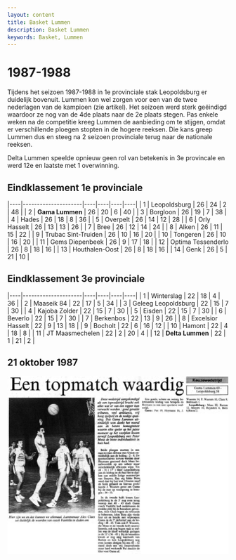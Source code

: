 ```yaml
---
layout: content
title: Basket Lummen
description: Basket Lummen
keywords: Basket, Lummen
---
```


# 1987-1988

Tijdens het seizoen 1987-1988 in 1e provinciale stak Leopoldsburg er duidelijk bovenuit. Lummen kon wel zorgen voor een van de twee nederlagen van de kampioen (zie artikel). Het seizoen werd sterk geëindigd waardoor ze nog van de 4de plaats naar de 2e plaats stegen. Pas enkele weken na de competitie kreeg Lummen de aanbieding om te stijgen, omdat er verschillende ploegen stopten in de hogere reeksen. Die kans greep Lummen dus en steeg na 2 seizoen provinciale terug naar de nationale reeksen.

Delta Lummen speelde opnieuw geen rol van betekenis in 3e provincale en werd 12e en laatste met 1 overwinning.

## Eindklassement 1e provinciale

|----|---------------------|----|----|----|----|
| 1  | Leopoldsburg        | 26 | 24 | 2  | 48 |
| 2  | **Gama Lummen**     | 26 | 20 | 6  | 40 |
| 3  | Borgloon            | 26 | 19 | 7  | 38 |
| 4  | Hades               | 26 | 18 | 8  | 36 |
| 5  | Overpelt            | 26 | 14 | 12 | 28 |
| 6  | Orly Hasselt        | 26 | 13 | 13 | 26 |
| 7  | Bree                | 26 | 12 | 14 | 24 |
| 8  | Alken               | 26 | 11 | 15 | 22 |
| 9  | Trubac Sint-Truiden | 26 | 10 | 16 | 20 |
| 10 | Tongeren            | 26 | 10 | 16 | 20 |
| 11 | Gems Diepenbeek     | 26 | 9  | 17 | 18 |
| 12 | Optima Tessenderlo  | 26 | 8  | 18 | 16 |
| 13 | Houthalen-Oost      | 26 | 8  | 18 | 16 |
| 14 | Genk                | 26 | 5  | 21 | 10 |

## Eindklassement 3e provinciale

|----|---------------------|----|----|----|----|
| 1  | Winterslag          | 22 | 18 | 4  | 36 |
| 2  | Maaseik 84          | 22 | 17 | 5  | 34 |
| 3  | Geleeg Leopoldsburg | 22 | 15 | 7  | 30 |
| 4  | Kajoba Zolder       | 22 | 15 | 7  | 30 |
| 5  | Eisden              | 22 | 15 | 7  | 30 |
| 6  | Beverlo             | 22 | 15 | 7  | 30 |
| 7  | Berkenbos           | 22 | 13 | 9  | 26 |
| 8  | Excelsior Hasselt   | 22 | 9  | 13 | 18 |
| 9  | Bocholt             | 22 | 6  | 16 | 12 |
| 10 | Hamont              | 22 | 4  | 18 | 8  |
| 11 | JT Maasmechelen     | 22 | 2  | 20 | 4  |
| 12 | **Delta Lummen**    | 22 | 1  | 21 | 2  |

## 21 oktober 1987

![19871021](/club/geschiedenis/1987-1988/19871021.gif)

